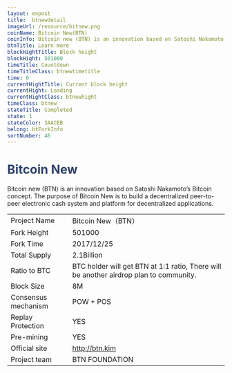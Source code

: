 ```yaml
---
layout: enpost
title:  btnewdetail
imageUrl: /resource/bitnew.png
coinName: Bitcoin New(BTN)
coinInfo: Bitcoin new (BTN) is an innovation based on Satoshi Nakamoto’s Bitcoin concept.
btnTitle: Learn more
blockHightTitle: Block height
blockHight: 501000
timeTitle: Countdown
timeTitleClass: btnewtimetitle
time: 0
currentHightTitle: Current block height
currentHight: Loading
currentHightClass: btnewhight
timeClass: btnew
stateTitle: Completed
state: 1
stateColor: 3AACEB
belong: btForkInfo
sortNumber: 46
---
```

<h1 style="color: #2F416A">Bitcoin New</h1>
<p>Bitcoin new (BTN) is an innovation based on Satoshi Nakamoto’s Bitcoin concept. The purpose of Bitcoin New is to build a decentralized peer-to-peer electronic cash system and platform for decentralized applications.
</p>
<table class="center">
  <tbody>
    <tr>
        <td class="tablehalf">Project Name</td>
        <td class="tablehalf">Bitcoin New（BTN）</td>
    </tr>
    <tr>
        <td>Fork Height</td>
        <td>501000</td>
    </tr>
    <tr>
        <td>Fork Time</td>
        <td>2017/12/25</td>
    </tr>
    <tr>
        <td>Total Supply</td>
        <td>2.1Billion</td>
    </tr>
    <tr>
        <td>Ratio to BTC</td>
        <td>BTC holder will get BTN at 1:1 ratio,
            There will be another airdrop plan to community.</td>
    </tr>
    <tr>
        <td>Block Size</td>
        <td>8M</td>
    </tr>
    <tr>
        <td>Consensus mechanism</td>
        <td>POW + POS</td>
    </tr>
    <tr>
        <td>Replay Protection</td>
        <td>YES</td>
    </tr>
    <tr>
        <td>Pre-mining</td>
        <td>YES</td>
    </tr>
    <tr>
        <td>Official site</td>
        <td><a href="http://btn.kim" target="_blank">http://btn.kim</a></td>
    </tr>
    <tr>
        <td>Project team</td>
        <td>BTN FOUNDATION</td>
    </tr>
  </tbody>
</table>